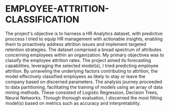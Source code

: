 # EMPLOYEE-ATTRITION-CLASSIFICATION
The project's objective is to harness a HR Analytics dataset, with predictive proccess I tried to equip HR management with actionable insights, enabling them to proactively address attrition issues and implement targeted retention strategies. The dataset comprised a broad spectrum of attributes concerning employees within an organization. 
My primary objectives was to classify the employee attrition rates. The project aimed its forecasting capabilities, leveraging the selected model(s), I tried predicting employee attrition. By unraveling the underlying factors contributing to attrition, the model effectively classified employees as likely to stay or leave the company based on discerned parameters. The analysis journey proceeded to data partitioning, facilitating the training of models using an array of data mining methods. These consisted of Logistic Regression, Decision Trees, Neural Networks. Through thorough evaluation, I discerned the most fitting model(s) based on metrics such as accuracy and interpretability.
